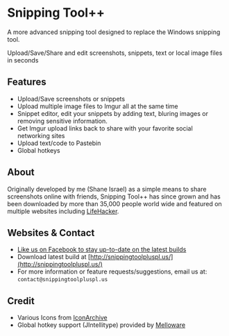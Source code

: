 Snipping Tool++
===============
A more advanced snipping tool designed to replace the Windows snipping tool.

Upload/Save/Share and edit screenshots, snippets, text or local image files in seconds

Features
--------
*  Upload/Save screenshots or snippets
*  Upload multiple image files to Imgur all at the same time
*  Snippet editor, edit your snippets by adding text, bluring images or removing sensitive information.
*  Get Imgur upload links back to share with your favorite social networking sites
*  Upload text/code to Pastebin
*  Global hotkeys

About
---------
Originally developed by me (Shane Israel) as a simple means to share screenshots online with friends, Snipping Tool++ has since grown and has been downloaded by more than 35,000 people world wide and featured on multiple websites including [LifeHacker](https://lifehacker.com/snipping-tool-easily-sends-windows-screenshot-snippet-30775430).

Websites & Contact
--------
*  [Like us on Facebook to stay up-to-date on the latest builds](https://www.facebook.com/SnippingToolPlusPlus)
*  Download latest build at [http://snippingtoolpluspl.us/](http://snippingtoolpluspl.us/)
*  For more information or feature requests/suggestions, email us at: `contact@snippingtoolpluspl.us`

Credit
------
*  Various Icons from [IconArchive](http://www.iconarchive.com/)
*  Global hotkey support (JIntellitype) provided by [Melloware](http://melloware.com/)
